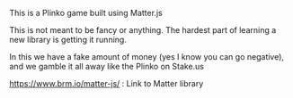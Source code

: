 This is a Plinko game built using Matter.js

This is not meant to be fancy or anything. The hardest part of learning a new library is getting it running.

In this we have a fake amount of money (yes I know you can go negative), and we gamble it all away like the Plinko on Stake.us

https://www.brm.io/matter-js/ : Link to Matter library
